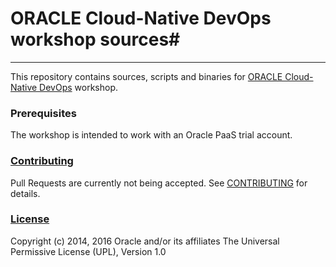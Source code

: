 # ORACLE Cloud-Native DevOps workshop sources#

---

This repository contains sources, scripts and binaries for [ORACLE Cloud-Native DevOps](https://github.com/oracle/learning-library/blob/master/workshops/cloud-native-devops-workshop/README.md) workshop.


### Prerequisites ###

The workshop is intended to work with an Oracle PaaS trial account.

### [Contributing](CONTRIBUTING.md) ###
Pull Requests are currently not being accepted. See [CONTRIBUTING](CONTRIBUTING.md) for details.

### [License](LICENSE.md) ###
Copyright (c) 2014, 2016 Oracle and/or its affiliates
The Universal Permissive License (UPL), Version 1.0
